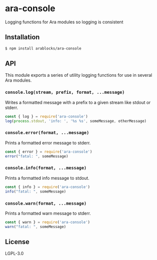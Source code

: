 ara-console
===========

Logging functions for Ara modules so logging is consistent

## Installation

```sh
$ npm install arablocks/ara-console
```

## API

This module exports a series of utility logging functions for use in
several Ara modules.

### `console.log(stream, prefix, format, ...message)`

Writes a formatted message with a prefix to a given
stream like stdout or stderr.

```js
const { log } = require('ara-console')
log(process.stdout, 'info: ', '%s %s', someMessage, otherMessage)
```

### `console.error(format, ...message)`

Prints a formatted error message to stderr.

```js
const { error } = require('ara-console')
error("fatal: ", someMessage)
```

### `console.info(format, ...message)`

Prints a formatted info message to stdout.

```js
const { info } = require('ara-console')
info("fatal: ", someMessage)
```

### `console.warn(format, ...message)`

Prints a formatted warn message to stderr.

```js
const { warn } = require('ara-console')
warn("fatal: ", someMessage)
```

## License

LGPL-3.0
